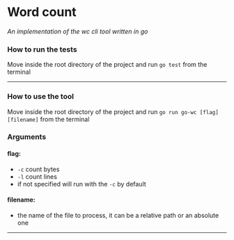 Word count
==============

*An implementation of the wc cli tool written in go*

### How to run the tests

Move inside the root directory of the project and run `go test` from the terminal

---

### How to use the tool

Move inside the root directory of the project and run `go run go-wc [flag] [filename]` from the terminal

### Arguments

#### flag:

* `-c` count bytes
* `-l` count lines
* if not specified will run with the `-c` by default

#### filename:

* the name of the file to process, it can be a relative path or an absolute one

---

